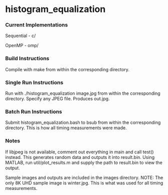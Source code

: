 # histogram_equalization

### Current Implementations
Sequential - c/

OpenMP - omp/

### Build Instructions
Compile with make from within the corresponding directory.

### Single Run Instructions
Run with ./histogram_equalization image.jpg from within the corresponding directory. Specify any JPEG file. Produces out.jpg.

### Batch Run Instructions
Submit histogram_equalization.bash to bsub from within the corresponding directory. This is how all timing measurements were made.

### Notes
If libjpeg is not available, comment out everything in main and call test() instead. This generates random data and outputs it into result.bin. Using MATLAB, run util/plot_results.m and supply the path to result.bin to view the output.
  
Sample images and outputs are included in the images directory. NOTE: The only 8K UHD sample image is winter.jpg. This is what was used for all timing measurements.
